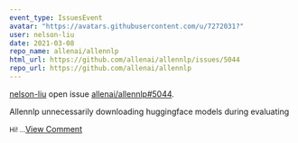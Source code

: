 ```yaml
---
event_type: IssuesEvent
avatar: "https://avatars.githubusercontent.com/u/7272031?"
user: nelson-liu
date: 2021-03-08
repo_name: allenai/allennlp
html_url: https://github.com/allenai/allennlp/issues/5044
repo_url: https://github.com/allenai/allennlp
---
```


<a href='https://github.com/nelson-liu' target='_blank'>nelson-liu</a> open issue <a href='https://github.com/allenai/allennlp/issues/5044' target='_blank'>allenai/allennlp#5044</a>.

<p>Allennlp unnecessarily downloading huggingface models during evaluating</p><small>Hi!...</small><a href='https://github.com/allenai/allennlp/issues/5044' target='_blank'>View Comment</a>